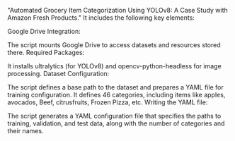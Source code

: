"Automated Grocery Item Categorization Using YOLOv8: A Case Study with Amazon Fresh Products." It includes the following key elements:

Google Drive Integration:

The script mounts Google Drive to access datasets and resources stored there.
Required Packages:

It installs ultralytics (for YOLOv8) and opencv-python-headless for image processing.
Dataset Configuration:

The script defines a base path to the dataset and prepares a YAML file for training configuration.
It defines 46 categories, including items like apples, avocados, Beef, citrusfruits, Frozen Pizza, etc.
Writing the YAML file:

The script generates a YAML configuration file that specifies the paths to training, validation, and test data, along with the number of categories and their names.
